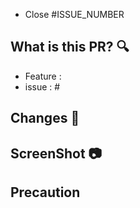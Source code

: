 - Close #ISSUE_NUMBER

## What is this PR? 🔍

- Feature :
- issue : #

## Changes 📝

<!-- Describe your changes -->

## ScreenShot 📷

<!-- Images or GIFs showcasing the developed feature -->


## Precaution

<!-- ## ✔️ Please check if the PR fulfills these requirements

- [ ] It's submitted to the correct branch, not the `develop` branch unconditionally?
- [ ] If on a hotfix branch, ensure it targets `main`?
- [ ] There are no warning message when you run `yarn lint` -->
